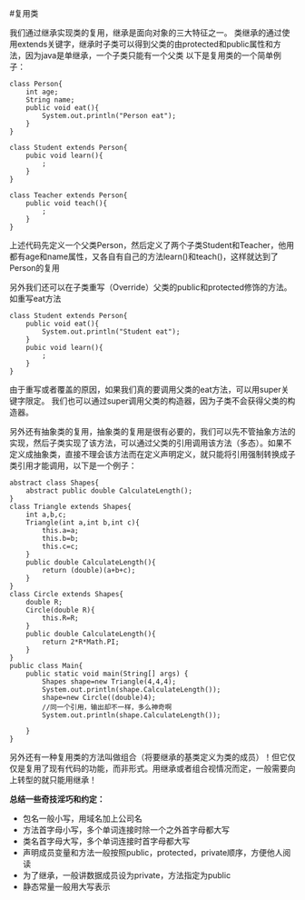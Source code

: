 #复用类

我们通过继承实现类的复用，继承是面向对象的三大特征之一。
类继承的通过使用extends关键字，继承时子类可以得到父类的由protected和public属性和方法，因为java是单继承，一个子类只能有一个父类
以下是复用类的一个简单例子：

	class Person{
		int age;
		String name;
		public void eat(){
			System.out.println("Person eat");
		}
	}

	class Student extends Person{
		pubic void learn(){
			;
		}
	}

	class Teacher extends Person{
		public void teach(){
			;
		}
	}

上述代码先定义一个父类Person，然后定义了两个子类Student和Teacher，他用都有age和name属性，又各自有自己的方法learn()和teach()，这样就达到了Person的复用

另外我们还可以在子类重写（Override）父类的public和protected修饰的方法。如重写eat方法

	class Student extends Person{
		public void eat(){
			System.out.println("Student eat");
		}
		pubic void learn(){
			;
		}
	}

由于重写或者覆盖的原因，如果我们真的要调用父类的eat方法，可以用super关键字限定。
我们也可以通过super调用父类的构造器，因为子类不会获得父类的构造器。


另外还有抽象类的复用，抽象类的复用是很有必要的，我们可以先不管抽象方法的实现，然后子类实现了该方法，可以通过父类的引用调用该方法（多态）。如果不定义成抽象类，直接不理会该方法而在定义声明定义，就只能将引用强制转换成子类引用才能调用，以下是一个例子：
	
	abstract class Shapes{
		abstract public double CalculateLength();
	}
	class Triangle extends Shapes{
		int a,b,c;
		Triangle(int a,int b,int c){
			this.a=a;
			this.b=b;
			this.c=c;
		}
		public double CalculateLength(){
			return (double)(a+b+c);
		}
	}
	class Circle extends Shapes{
		double R;
		Circle(double R){
			this.R=R;
		}
		public double CalculateLength(){
			return 2*R*Math.PI;
		}
	}
	public class Main{
		public static void main(String[] args) {
			Shapes shape=new Triangle(4,4,4);
			System.out.println(shape.CalculateLength());
			shape=new Circle((double)4);
			//同一个引用，输出却不一样，多么神奇啊
			System.out.println(shape.CalculateLength());
			
		}
	}


另外还有一种复用类的方法叫做组合（将要继承的基类定义为类的成员）！但它仅仅是复用了现有代码的功能，而非形式。用继承或者组合视情况而定，一般需要向上转型的就只能用继承！



**总结一些奇技淫巧和约定：**

- 包名一般小写，用域名加上公司名
- 方法首字母小写，多个单词连接时除一个之外首字母都大写
- 类名首字母大写，多个单词连接时首字母都大写
- 声明成员变量和方法一般按照public，protected，private顺序，方便他人阅读
- 为了继承，一般讲数据成员设为private，方法指定为public
- 静态常量一般用大写表示
